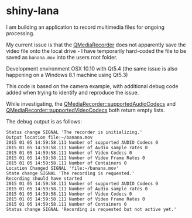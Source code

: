 shiny-lana
==========

I am building an application to record multimedia files for ongoing processing.

My current issue is that the [QMediaRecorder](http://doc.qt.io/qt-5/qmediarecorder.html) does not apparently save the video file onto the local drive - I have temporarily hard-coded the file to be saved as `banana.mov` into the users root folder.


Development environment OSX 10.10 with Qt5.4 (the same issue is also happening on a Windows 8.1 machine using Qt5.3)

This code is based on the camera example, with additional debug code added when trying to identify and reproduce the issue.

While investigating, the [QMediaRecorder::​supportedAudioCodecs](http://doc.qt.io/qt-5/qmediarecorder.html#supportedAudioCodecs) and
[QMediaRecorder::supportedVideoCodecs](http://doc.qt.io/qt-5/qmediarecorder.html#supportedVideoCodecs) both return empty lists.

The debug output is as follows:

```
Status change SIGNAL 'The recorder is initializing.'
Output location file:~/banana.mov
2015 01 05 14:59:58.111 Number of supported AUDIO Codecs 0
2015 01 05 14:59:58.111 Number of Audio sample rates 0
2015 01 05 14:59:58.111 Number of Video Codecs 0
2015 01 05 14:59:58.111 Number of Video Frame Rates 0
2015 01 05 14:59:58.111 Number of Containers 0
Location Changed SIGNAL 'file:~/banana.mov'
State change SIGNAL 'The recording is requested.'
Recording should have started
2015 01 05 14:59:58.111 Number of supported AUDIO Codecs 0
2015 01 05 14:59:58.111 Number of Audio sample rates 0
2015 01 05 14:59:58.111 Number of Video Codecs 0
2015 01 05 14:59:58.111 Number of Video Frame Rates 0
2015 01 05 14:59:58.111 Number of Containers 0
Status change SIGNAL 'Recording is requested but not active yet.'
```


